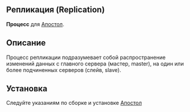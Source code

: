 Репликация (Replication)
-
**Процесс** для [Апостол](https://github.com/ufocomp/apostol-aws).

Описание
-
Процесс репликации подразумевает собой распространение изменений данных с главного сервера (мастер, master), на один или более подчиненных серверов (слейв, slave).

Установка
-
Следуйте указаниям по сборке и установке [Апостол](https://github.com/ufocomp/apostol-aws#%D1%81%D0%B1%D0%BE%D1%80%D0%BA%D0%B0-%D0%B8-%D1%83%D1%81%D1%82%D0%B0%D0%BD%D0%BE%D0%B2%D0%BA%D0%B0)
